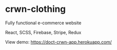 # crwn-clothing

Fully functional e-commerce website 

React, SCSS, Firebase, Stripe, Redux

View demo: https://doct-crwn-app.herokuapp.com/
